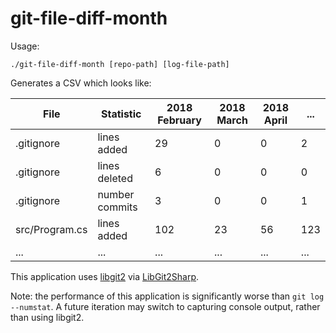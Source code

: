 ﻿# git-file-diff-month

Usage:

``` shell
./git-file-diff-month [repo-path] [log-file-path]
```

Generates a CSV which looks like:

| File           | Statistic      | 2018 February | 2018 March | 2018 April | ... |
| -------------- | -------------- | ------------- | ---------- | ---------- | --- |
| .gitignore     | lines added    | 29            | 0          | 0          | 2   |
| .gitignore     | lines deleted  | 6             | 0          | 0          | 0   |
| .gitignore     | number commits | 3             | 0          | 0          | 1   |
| src/Program.cs | lines added    | 102           | 23         | 56         | 123 |
| ...            | ...            | ...           | ...        | ...        | ... |

This application uses [libgit2](http://libgit2.github.com/) via [LibGit2Sharp](https://github.com/libgit2/libgit2sharp).

Note: the performance of this application is significantly worse than `git log --numstat`. A future iteration may switch to capturing console output, rather than using libgit2. 
